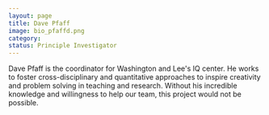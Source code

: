 ```yaml
---
layout: page
title: Dave Pfaff
image: bio_pfaffd.png
category:
status: Principle Investigator
---
```


Dave Pfaff is the coordinator for Washington and Lee's IQ center. He works to foster cross-disciplinary and quantitative approaches to inspire creativity and problem solving in teaching and research. Without his incredible knowledge and willingness to help our team, this project would not be possible.
